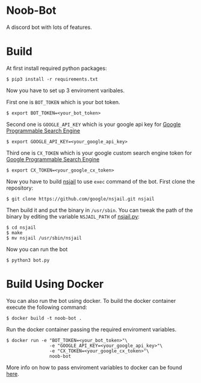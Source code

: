 # Noob-Bot
A discord bot with lots of features.

# Build
At first install required python packages:
```
$ pip3 install -r requirements.txt
```

Now you have to set up 3 enviroment varibales.

First one is `BOT_TOKEN` which is your bot token.
```
$ export BOT_TOKEN=<your_bot_token>
```
Second one is `GOOGLE_API_KEY` which is your google api key for [Google Programmable Search Engine](https://programmablesearchengine.google.com/about/)
```
$ export GOOGLE_API_KEY=<your_google_api_key>
```

Third one is `CX_TOKEN` which is your google custom search engine token for [Google Programmable Search Engine](https://programmablesearchengine.google.com/about/)
```
$ export CX_TOKEN=<your_google_cx_token>
```

Now you have to build [nsjail](https://github.com/google/nsjail.git) to use `exec` command of the bot.
First clone the repository:
```
$ git clone https://github.com/google/nsjail.git nsjail
```
Then build it and put the binary in `/usr/sbin`. You can tweak the path of the binary by editing the variable `NSJAIL_PATH` of [nsjail.py](cogs/helpers/snekbox/nsjail.py):
```
$ cd nsjail
$ make
$ mv nsjail /usr/sbin/nsjail
```
Now you can run the bot
```
$ python3 bot.py
```

# Build Using Docker
You can also run the bot using docker. To build the docker container execute the following command:
```
$ docker build -t noob-bot .
```

Run the docker container passing the required enviroment variables.
```
$ docker run -e "BOT_TOKEN=<your_bot_token>"\
                -e "GOOGLE_API_KEY=<your_google_api_key>"\
                -e "CX_TOKEN=<your_google_cx_token>"\
                noob-bot
```

More info on how to pass enviroment variables to docker can be found [here](https://docs.docker.com/engine/reference/commandline/run/#set-environment-variables--e---env---env-file).